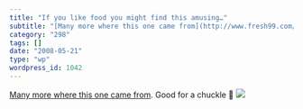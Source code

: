 ```yaml
---
title: "If you like food you might find this amusing…"
subtitle: "[Many more where this one came from](http://www.fresh99.com/zoomed-in-food.htm). Good for a chuckle ..."
category: "298"
tags: []
date: "2008-05-21"
type: "wp"
wordpress_id: 1042
---
```

[Many more where this one came from](http://www.fresh99.com/zoomed-in-food.htm). Good for a chuckle 🙂
[![](https://i0.wp.com/www.fresh99.com/images/zoomedinfood/3387276eka.jpg?w=584)](http://www.fresh99.com/zoomed-in-food.htm)
